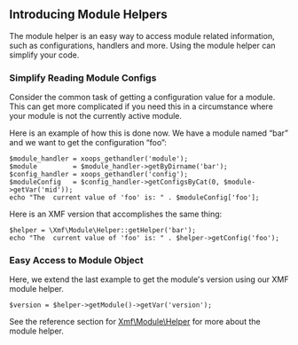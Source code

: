 ## Introducing Module Helpers

The module helper is an easy way to access module related information, such as configurations,
handlers and more. Using the module helper can simplify your code.

### Simplify Reading Module Configs
Consider the common task of getting a configuration value for a module. This can get more complicated
if you need this in a circumstance where your module is not the currently active module.

Here is an example of how this is done now. We have a module named “bar” and we want to get
the configuration “foo”:

```
$module_handler = xoops_gethandler('module');
$module         = $module_handler->getByDirname('bar');
$config_handler = xoops_gethandler('config');
$moduleConfig   = $config_handler->getConfigsByCat(0, $module->getVar('mid'));
echo "The  current value of 'foo' is: " . $moduleConfig['foo'];
```

Here is an XMF version that accomplishes the same thing:

```
$helper = \Xmf\Module\Helper::getHelper('bar');
echo "The  current value of 'foo' is: " . $helper->getConfig('foo');
```

### Easy Access to Module Object

Here, we extend the last example to get the module's version using our XMF module helper.

```
$version = $helper->getModule()->getVar('version');
```

See the reference section for [Xmf\Module\Helper](../module/helper.md) for more about the module helper.
